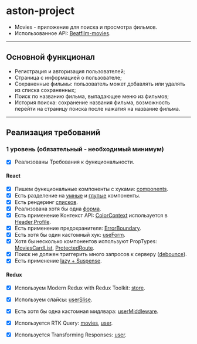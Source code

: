 # aston-project

- Movies - приложение для поиска и просмотра фильмов.
- Использованное API: [Beatfilm-movies](https://api.nomoreparties.co/beatfilm-movies").

---

## Основной функционал

- Регистрация и авторизация пользователей;
- Страница с информацией о пользователе;
- Сохраненные фильмы: пользователь может добавлять или удалять из списка сохраненных;
- Поиск по названию фильма, выпадающее меню из фильмов;
- История поиска: сохранение названия фильма, возможность перейти на страницу поиска после нажатия на название фильма.

---

## Реализация требований

### 1 уровень (обязательный - необходимый минимум)

- [x] Реализованы Требования к функциональности.

#### React

- [x] Пишем функциональные компоненты c хуками: [components](src/components).
- [x] Есть разделение на [умные](src/components/MoviesCardList/MoviesCardList.js) и [глупые](src/components/Promo/Promo.js) компоненты.
- [x] Есть рендеринг [списков](src/components/MoviesCardList/MoviesCardList.js).
- [x] Реализована хотя бы одна [форма](src/components/Register/Register.js).
- [x] Есть применение Контекст API: [ColorContext](src/components/context/ColorContext.jsx) используется в [Header](src/components/Header/Header.js),[Profile](src/components/Profile/Profile.js).
- [x] Есть применение предохранителя: [ErrorBoundary](src/components/Movies/Movies.js).
- [x] Есть хотя бы один кастомный хук: [useForm](src/components/hooks/useForm.jsx).
- [x] Хотя бы несколько компонентов используют PropTypes: [MoviesCardList](src/components/MoviesCardList/MoviesCardList.js), [ProtectedRoute](src/components/ProtectedRoute/ProtectedRoute.jsx).
- [x] Поиск не должен триггерить много запросов к серверу ([debounce](src/components/SearchForm/SearchForm.jsx)).
- [x] Есть применение [lazy + Suspense](src/components/App/App.js).

#### Redux

- [x] Используем Modern Redux with Redux Toolkit: [store](src/utils/store/store.js).
- [x] Используем слайсы: [userSlise](src/utils/store/slices/userslice.js).
- [x] Есть хотя бы одна кастомная мидлвара: [userMiddleware](src/utils/store/middleware/userMiddleware.js).
- [x] Используется RTK Query: [movies](src/utils/store/query/movies.js), [user](src/utils/store/query/user.js).
- [x] Используется Transforming Responses: [user](src/utils/store/query/user.js).


